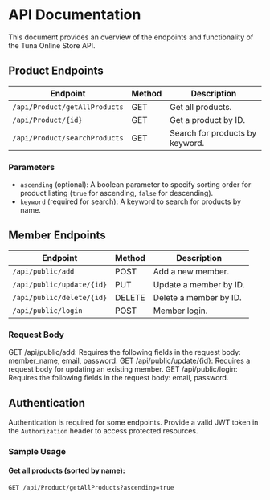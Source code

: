# API Documentation

This document provides an overview of the endpoints and functionality of the Tuna Online Store API.

## Product Endpoints

| Endpoint                     | Method | Description                     |
| ---------------------------- | ------ | ---------------------------------|
| `/api/Product/getAllProducts`| GET    | Get all products.               |
| `/api/Product/{id}`          | GET    | Get a product by ID.           |
| `/api/Product/searchProducts` | GET    | Search for products by keyword. |
 
### Parameters

- `ascending` (optional): A boolean parameter to specify sorting order for product listing (`true` for ascending, `false` for descending).
- `keyword` (required for search): A keyword to search for products by name.

## Member Endpoints

| Endpoint                      | Method | Description                   |
| ------------------------------ | ------ | -------------------------------|
| `/api/public/add`              | POST   | Add a new member.             |
| `/api/public/update/{id}`      | PUT    | Update a member by ID.       |
| `/api/public/delete/{id}`      | DELETE | Delete a member by ID.       |
| `/api/public/login`            | POST   | Member login.                 |

### Request Body
GET /api/public/add: Requires the following fields in the request body: member_name, email, password.
GET /api/public/update/{id}: Requires a request body for updating an existing member.
GET /api/public/login: Requires the following fields in the request body: email, password.

## Authentication

Authentication is required for some endpoints. Provide a valid JWT token in the `Authorization` header to access protected resources.

### Sample Usage

#### Get all products (sorted by name):

```http
GET /api/Product/getAllProducts?ascending=true
